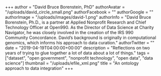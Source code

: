+++
author = "David Bruce Borenstein, PhD"
authorAvatar = "/uploads/david_circle_small.png"
authorFacebook = ""
authorGoogle = ""
authorImage = "/uploads/images/david-1.png"
authorInfo = "David Bruce Borenstein, Ph.D., is a partner at Applied Nonprofit Research and Chief Technology Officer at Open990. As the Director of Data Science at Charity Navigator, he was closely involved in the creation of the IRS 990 Community Concordance. David’s background is originally in computational genomics, which informs his approach to data curation."
authorTwitter = ""
date = "2019-04-19T04:00:00+00:00"
description = "Reflections on two years of trying to glue together a lot of data about a lot of things."
tags = ["dataset", "open government", "nonprofit technology", "open data", "data science"]
thumbnail = "/uploads/efile_xml.png"
title = "An ontology approach to data integration"
+++

